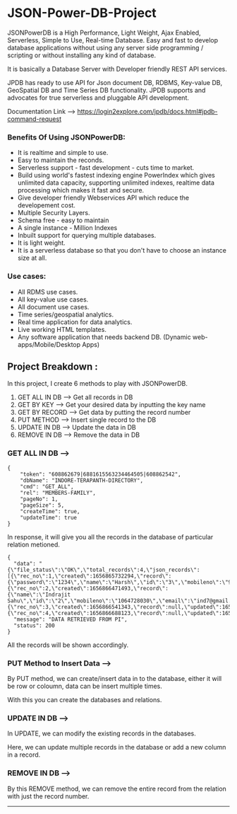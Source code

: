 # JSON-Power-DB-Project

JSONPowerDB is a High Performance, Light Weight, Ajax Enabled, Serverless, Simple to Use, Real-time Database. Easy and fast to develop database applications without using any server side programming / scripting or without installing any kind of database.

It is basically a Database Server with Developer friendly REST API services.

JPDB has ready to use API for Json document DB, RDBMS, Key-value DB, GeoSpatial DB and Time Series DB functionality. JPDB supports and advocates for true serverless and pluggable API development.

Documentation Link --> https://login2explore.com/jpdb/docs.html#jpdb-command-request

### Benefits Of Using JSONPowerDB:
- It is realtime and simple to use.
- Easy to maintain the reconds.
- Serverless support - fast development - cuts time to market.
- Build using world's fastest indexing engine PowerIndex which gives unlimited data capacity, supporting unlimited indexes, realtime data processing which makes it fast and secure.
- Give developer friendly Webservices API which reduce the developement cost.
- Multiple Security Layers.
- Schema free - easy to maintain
- A single instance - Million Indexes
- Inbuilt support for querying multiple databases.
- It is light weight.
- It is a serverless database so that you don't have to choose an instance size at all.

### Use cases:
- All RDMS use cases.
- All key-value use cases.
- All document use cases.
- Time series/geospatial analytics.
- Real time application for data analytics.
- Live working HTML templates.
- Any software application that needs backend DB. (Dynamic web-apps/Mobile/Desktop Apps)

## Project Breakdown :

In this project, I create 6 methods to play with JSONPowerDB.

1. GET ALL IN DB --> Get all records in DB
2. GET BY KEY --> Get your desired data by inputting the key name
3. GET BY RECORD --> Get data by putting the record number
4. PUT METHOD --> Insert single record to the DB
5. UPDATE IN DB --> Update the data in DB
6. REMOVE IN DB --> Remove the data in DB

### GET ALL IN DB -->

```
{
    "token": "608862679|6881615563234464505|608862542",
    "dbName": "INDORE-TERAPANTH-DIRECTORY",
    "cmd": "GET_ALL",
    "rel": "MEMBERS-FAMILY",
    "pageNo": 1,
    "pageSize": 5,
    "createTime": true,
    "updateTime": true
}
```

In response, it will give you all the records in the database of particular relation metioned.

```
{
  "data": "{\"file_status\":\"OK\",\"total_records\":4,\"json_records\":[{\"rec_no\":1,\"created\":1656865732294,\"record\":{\"password\":\"1234\",\"name\":\"Harsh\",\"id\":\"3\",\"mobileno\":\"9967025671\",\"email\":\"harsh@gmail.com\",\"mark\":100},\"updated\":1656865732294},{\"rec_no\":2,\"created\":1656866471493,\"record\":{\"name\":\"Indrajit Sahu\",\"id\":\"2\",\"mobileno\":\"1064728030\",\"email\":\"ind7@gmail.com\"},\"updated\":1656866471493},{\"rec_no\":3,\"created\":1656866541343,\"record\":null,\"updated\":1656866541343},{\"rec_no\":4,\"created\":1656866688123,\"record\":null,\"updated\":1656868402835}],\"total_pages\":1,\"current_page\":1}",
  "message": "DATA RETRIEVED FROM PI",
  "status": 200
}
```

All the records will be shown accordingly.

### PUT Method to Insert Data -->

By PUT method, we can create/insert data in to the database, either it will be row or coloumn, data can be insert multiple times.

With this you can create the databases and relations. 

### UPDATE IN DB -->

In UPDATE, we can modify the existing records in the databases.

Here, we can update multiple records in the database or add a new column in a record.

### REMOVE IN DB -->

By this REMOVE method, we can remove the entire record from the relation with just the record number.

-----------------------------------------------------------------------------------------------------------------------------------------

